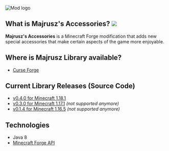 ![Mod logo](https://github.com/Majrusz/MajruszsAccessories/blob/1.16.5/accessories_main.png?raw=true)

## What is Majrusz's Accessories? [![](http://cf.way2muchnoise.eu/full_majruszs-accessories_downloads.svg)](https://www.curseforge.com/minecraft/mc-mods/majruszs-accessories)
**Majrusz's Accessories** is a Minecraft Forge modification that adds new special
accessories that make certain aspects of the game more enjoyable.

## Where is Majrusz Library available?
- [Curse Forge](https://www.curseforge.com/minecraft/mc-mods/majrusz-accessories)

## Current Library Releases (Source Code)
- [v0.4.0 for Minecraft 1.18.1](https://github.com/Majrusz/MajruszAccessories/tree/1.18.1)
- [v0.3.0 for Minecraft 1.17.1](https://github.com/Majrusz/MajruszAccessories/tree/1.17.1) *(not supported anymore)*
- [v0.1.4 for Minecraft 1.16.5](https://github.com/Majrusz/MajruszAccessories/tree/1.16.5) *(not supported anymore)*

## Technologies
- Java 8
- [Minecraft Forge API](https://github.com/MinecraftForge/MinecraftForge)
